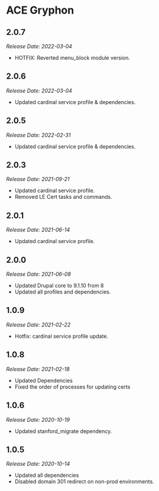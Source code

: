 # ACE Gryphon

2.0.7
--------------------------------------------------------------------------------
_Release Date: 2022-03-04_

- HOTFIX: Reverted menu_block module version.

2.0.6
--------------------------------------------------------------------------------
_Release Date: 2022-03-04_

- Updated cardinal service profile & dependencies.

2.0.5
--------------------------------------------------------------------------------
_Release Date: 2022-02-31_

- Updated cardinal service profile & dependencies.

2.0.3
--------------------------------------------------------------------------------
_Release Date: 2021-09-21_

- Updated cardinal service profile.
- Removed LE Cert tasks and commands.

2.0.1
--------------------------------------------------------------------------------
_Release Date: 2021-06-14_

- Updated cardinal service profile.

2.0.0
--------------------------------------------------------------------------------
_Release Date: 2021-06-08_

- Updated Drupal core to 9.1.10 from 8
- Updated all profiles and dependencies.

1.0.9
--------------------------------------------------------------------------------
_Release Date: 2021-02-22_

- Hotfix: cardinal service profile update.


1.0.8
--------------------------------------------------------------------------------
_Release Date: 2021-02-18_

- Updated Dependencies
- Fixed the order of processes for updating certs

1.0.6
--------------------------------------------------------------------------------
_Release Date: 2020-10-19_

- Updated stanford_migrate dependency.

1.0.5
--------------------------------------------------------------------------------
_Release Date: 2020-10-14_

- Updated all dependencies
- Disabled domain 301 redirect on non-prod environments.
